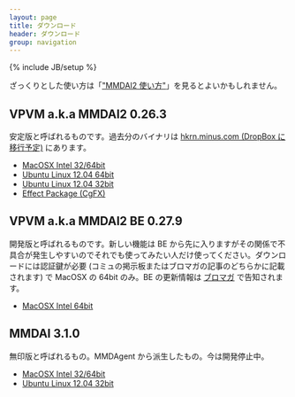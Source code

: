 ```yaml
---
layout: page
title: ダウンロード
header: ダウンロード
group: navigation
---
```

{% include JB/setup %}

ざっくりとした使い方は「["MMDAI2 使い方"](http://ch.nicovideo.jp/MMDAI/blomaga/ar37961)」を見るとよいかもしれません。

VPVM a.k.a MMDAI2 0.26.3
------------------------

安定版と呼ばれるものです。過去分のバイナリは [hkrn.minus.com (DropBox に移行予定)](http://hkrn.minus.com) にあります。

 - [MacOSX Intel 32/64bit](http://bowlroll.net/up/dl2185)
 - [Ubuntu Linux 12.04 64bit](http://bowlroll.net/up/dl6204)
 - [Ubuntu Linux 12.04 32bit](http://bowlroll.net/up/dl2210)
 - [Effect Package (CgFX)](http://bowlroll.net/up/dl8216)

VPVM a.k.a MMDAI2 BE 0.27.9
-------------------------------

開発版と呼ばれるものです。新しい機能は BE から先に入りますがその関係で不具合が発生しやすいのでそれでも使ってみたい人だけ使ってください。ダウンロードには認証鍵が必要 (コミュの掲示板またはブロマガの記事のどちらかに記載されます) で MacOSX の 64bit のみ。BE の更新情報は [ブロマガ](http://ch.nicovideo.jp/MMDAI/) で告知されます。

 - [MacOSX Intel 64bit](http://bowlroll.net/up/dl4577)

MMDAI 3.1.0
-----------

無印版と呼ばれるもの。MMDAgent から派生したもの。今は開発停止中。

 - [MacOSX Intel 32/64bit](http://bowlroll.net/up/dl2416)
 - [Ubuntu Linux 12.04 32bit](http://bowlroll.net/up/dl4419)

